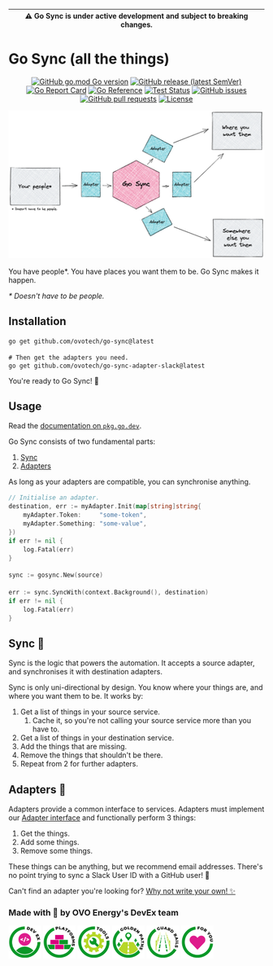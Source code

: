 | **⚠️ Go Sync is under active development and subject to breaking changes.** |
|-----------------------------------------------------------------------------|

# Go Sync (all the things)

<div align="center">

[![GitHub go.mod Go version](https://img.shields.io/github/go-mod/go-version/ovotech/go-sync?label=go&logo=go)](go.mod)
[![GitHub release (latest SemVer)](https://img.shields.io/github/v/release/ovotech/go-sync)](https://github.com/ovotech/go-sync/releases)
[![Go Report Card](https://goreportcard.com/badge/github.com/ovotech/go-sync?style=flat)](https://goreportcard.com/report/github.com/ovotech/go-sync)
[![Go Reference](https://pkg.go.dev/badge/github.com/ovotech/go-sync.svg)](https://pkg.go.dev/github.com/ovotech/go-sync)
[![Test Status](https://github.com/ovotech/go-sync/actions/workflows/test.yml/badge.svg)](https://github.com/ovotech/go-sync/actions/workflows/test.yml)
[![GitHub issues](https://img.shields.io/github/issues/ovotech/go-sync?style=flat)](https://github.com/ovotech/go-sync/issues)
[![GitHub pull requests](https://img.shields.io/github/issues-pr/ovotech/go-sync?label=pull+requests&style=flat)](https://github.com/ovotech/go-sync/pull-requests)
[![License](https://img.shields.io/github/license/ovotech/go-sync?style=flat)](/LICENSE)

</div>

![Summary of Go-Sync](assets/sync-architecture.png)

You have people*. You have places you want them to be. Go Sync makes it happen.

_* Doesn't have to be people._

## Installation

```shell
go get github.com/ovotech/go-sync@latest

# Then get the adapters you need.
go get github.com/ovotech/go-sync-adapter-slack@latest
```

You're ready to Go Sync! 🎉

## Usage

Read the [documentation on `pkg.go.dev`](https://pkg.go.dev/github.com/ovotech/go-sync).

Go Sync consists of two fundamental parts:

1. [Sync](#sync-)
2. [Adapters](#adapters-)

As long as your adapters are compatible, you can synchronise anything.

```go
// Initialise an adapter.
destination, err := myAdapter.Init(map[string]string{
	myAdapter.Token:     "some-token",
	myAdapter.Something: "some-value",
})
if err != nil {
	log.Fatal(err)
}

sync := gosync.New(source)

err := sync.SyncWith(context.Background(), destination)
if err != nil {
	log.Fatal(err)
}
```

## Sync 🔄

Sync is the logic that powers the automation. It accepts a source adapter, and synchronises it with destination
adapters.

Sync is only uni-directional by design. You know where your things are, and where you want them to be. It works by:

1. Get a list of things in your source service.
   1. Cache it, so you're not calling your source service more than you have to.
2. Get a list of things in your destination service.
3. Add the things that are missing.
4. Remove the things that shouldn't be there.
5. Repeat from 2 for further adapters.

## Adapters 🔌

Adapters provide a common interface to services.
Adapters must implement our [Adapter interface](https://pkg.go.dev/github.com/ovotech/go-sync#Adapter) and functionally
perform 3 things:

1. Get the things.
2. Add some things.
3. Remove some things.

These things can be anything, but we recommend email addresses. There's no point trying to sync a Slack User ID with a
GitHub user! 🙅

Can't find an adapter you're looking for? [Why not write your own! ✨](/CONTRIBUTING.md)

### Made with 💚 by OVO Energy's DevEx team

<div>

![DevEx](./assets/devex.png)
![Platforms](./assets/platforms.png)
![Tools](./assets/tools.png)
![Golden Paths](./assets/golden-paths.png)
![Guard Rails](./assets/guard-rails.png)
![For You](./assets/for-you.png)

</div>

